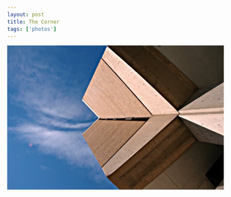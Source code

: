 ```yaml
---
layout: post
title: The Corner
tags: ['photos']
---
```


![Corner :: Nikon D70 : 1/200s : f/16 : ISO 200](/media/2004/10/bank.jpg)
